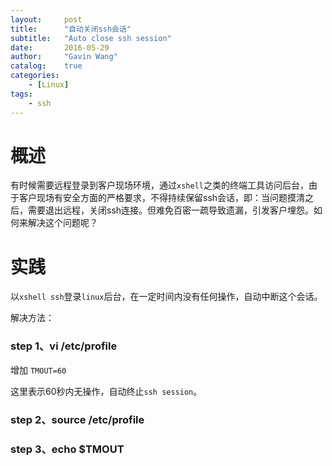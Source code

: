 ```yaml
---
layout:     post
title:      "自动关闭ssh会话"
subtitle:   "Auto close ssh session"
date:       2016-05-29
author:     "Gavin Wang"
catalog:    true
categories:
    - [Linux]
tags:
    - ssh
---
```


# 概述

有时候需要远程登录到客户现场环境，通过`xshell`之类的终端工具访问后台，由于客户现场有安全方面的严格要求，不得持续保留ssh会话，即：当问题摸清之后，需要退出远程，关闭ssh连接。但难免百密一疏导致遗漏，引发客户埋怨。如何来解决这个问题呢？


# 实践

以`xshell ssh`登录`linux`后台，在一定时间内没有任何操作，自动中断这个会话。

解决方法：

### step 1、vi /etc/profile

增加 `TMOUT=60`

这里表示60秒内无操作，自动终止`ssh session`。


### step 2、source /etc/profile


### step 3、echo $TMOUT

